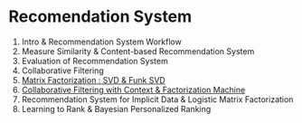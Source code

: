 # Recomendation System

1. Intro & Recommendation System Workflow
2. Measure Similarity & Content-based Recommendation System
3. Evaluation of Recommendation System
4. Collaborative Filtering
5. [Matrix Factorization : SVD & Funk SVD](notebooks/5-collaborative_filtering_funk_svd.ipynb)
6. [Collaborative Filtering with Context & Factorization Machine](notebooks/6-context_aware_factorization_machine.ipynb)
7. Recommendation System for Implicit Data & Logistic Matrix Factorization
8. Learning to Rank & Bayesian Personalized Ranking
